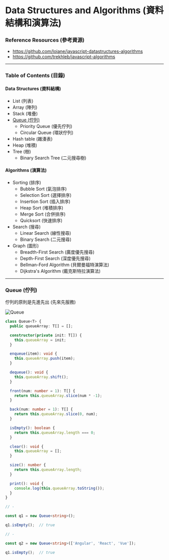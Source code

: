 # Data Structures and Algorithms (資料結構和演算法)

### Reference Resources (參考資源)

* https://github.com/loiane/javascript-datastructures-algorithms
* https://github.com/trekhleb/javascript-algorithms

***

### Table of Contents (目錄)

#### Data Structures (資料結構)

* List (列表)
* Array (陣列)
* Stack (堆疊)
* [Queue (佇列)](#queue-佇列)
  * Priority Queue (優先佇列)
  * Circular Queue (環狀佇列)
* Hash table (雜湊表)
* Heap (堆積)
* Tree (樹)
  * Binary Search Tree (二元搜尋樹)

#### Algorithms (演算法)

* Sorting (排序)
  * Bubble Sort (氣泡排序)
  * Selection Sort (選擇排序)
  * Insertion Sort (插入排序)
  * Heap Sort (堆積排序)
  * Merge Sort (合併排序)
  * Quicksort (快速排序)
* Search (搜尋)
  * Linear Search (線性搜尋)
  * Binary Search (二元搜尋)
* Graph (圖形)
  * Breadth-First Search (廣度優先搜尋)
  * Depth-First Search (深度優先搜尋)
  * Bellman-Ford Algorithm (貝爾曼福特演算法)
  * Dijkstra's Algorithm (戴克斯特拉演算法)

***

### Queue (佇列)

佇列的原則是先進先出 (先來先服務)

![Queue](https://upload.wikimedia.org/wikipedia/commons/thumb/5/52/Data_Queue.svg/405px-Data_Queue.svg.png)

```ts
class Queue<T> {
  public queueArray: T[] = [];

  constructor(private init: T[]) {
    this.queueArray = init;
  }

  enqueue(item): void {
    this.queueArray.push(item);
  }

  dequeue(): void {
    this.queueArray.shift();
  }

  front(num: number = 1): T[] {
    return this.queueArray.slice(num * -1);
  }

  back(num: number = 1): T[] {
    return this.queueArray.slice(0, num);
  }

  isEmpty(): boolean {
    return this.queueArray.length === 0;
  }

  clear(): void {
    this.queueArray = [];
  }

  size(): number {
    return this.queueArray.length;
  }

  print(): void {
    console.log(this.queueArray.toString());
  }
}

// -

const q1 = new Queue<string>();

q1.isEmpty();  // true

// -

const q2 = new Queue<string>(['Angular', 'React', 'Vue']);

q1.isEmpty();  // true
```
